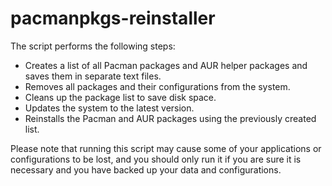 # pacmanpkgs-reinstaller
The script performs the following steps:

* Creates a list of all Pacman packages and AUR helper packages and saves them in separate text files.
* Removes all packages and their configurations from the system.
* Cleans up the package list to save disk space.
* Updates the system to the latest version.
* Reinstalls the Pacman and AUR packages using the previously created list.

Please note that running this script may cause some of your applications or configurations to be lost, and you should only run it if you are sure it is necessary and you have backed up your data and configurations.


